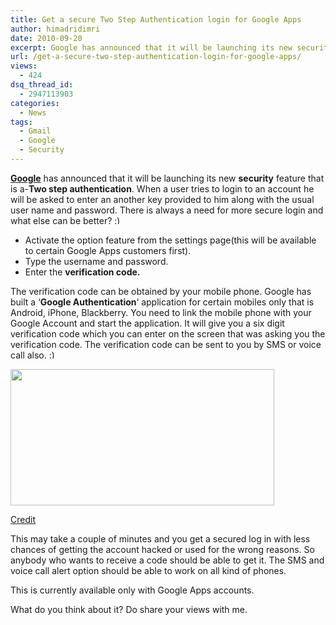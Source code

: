 ```yaml
---
title: Get a secure Two Step Authentication login for Google Apps
author: himadridimri
date: 2010-09-20
excerpt: Google has announced that it will be launching its new security feature that is a-Two step authentication.The verification code can be obtained by your mobile phone.
url: /get-a-secure-two-step-authentication-login-for-google-apps/
views:
  - 424
dsq_thread_id:
  - 2947113903
categories:
  - News
tags:
  - Gmail
  - Google
  - Security
---
```

<a href="http://techcrunch.com/2010/09/20/google-secure-password/" onclick="_gaq.push(['_trackEvent', 'outbound-article', 'http://techcrunch.com/2010/09/20/google-secure-password/', '']);" ></a><a href="http://googleblog.blogspot.com/2010/09/three-million-businesses-have-gone.html?utm_source=feedburner&utm_medium=feed&utm_campaign=Feed%3A+blogspot%2FMKuf+%28Official+Google+Blog%29&utm_content=Google+Reader" onclick="_gaq.push(['_trackEvent', 'outbound-article', 'http://googleblog.blogspot.com/2010/09/three-million-businesses-have-gone.html?utm_source=feedburner&utm_medium=feed&utm_campaign=Feed%3A+blogspot%2FMKuf+%28Official+Google+Blog%29&utm_content=Google+Reader', 'Google']);" ><strong>Google</strong></a> has announced that it will be launching its new **security** feature that is a-**Two step authentication**. When a user tries to login to an account he will be asked to enter an another key provided to him along with the usual user name and password. There is always a need for more secure login and what else can be better? <img src="http://devilsworkshop.org/wp-includes/images/smilies/simple-smile.png" alt=":)" class="wp-smiley" style="height: 1em; max-height: 1em;" />

  * Activate the option feature from the settings page(this will be available to certain Google Apps customers first).
  * Type the username and password.
  * Enter the **verification code.**

The verification code can be obtained by your mobile phone. Google has built a &#8216;**Google Authentication**&#8216; application for certain mobiles only that is Android, iPhone, Blackberry. You need to link the mobile phone with your Google Account and start the application. It will give you a six digit verification code which you can enter on the screen that was asking you the verification code. The verification code can be sent to you by SMS or voice call also. <img src="http://devilsworkshop.org/wp-includes/images/smilies/simple-smile.png" alt=":)" class="wp-smiley" style="height: 1em; max-height: 1em;" />

<a rel="attachment wp-att-30183" href="http://devilsworkshop.org/get-a-secure-two-step-authentication-login-for-google-apps/verification/"><img class="alignnone size-full wp-image-30183" title="verification" src="http://cdn.devilsworkshop.org/files/2010/09/verification.png" alt="" width="422" height="218" /></a>

<a href="http://googleblog.blogspot.com/2010/09/three-million-businesses-have-gone.html" onclick="_gaq.push(['_trackEvent', 'outbound-article', 'http://googleblog.blogspot.com/2010/09/three-million-businesses-have-gone.html', 'Credit']);" >Credit</a>

This may take a couple of minutes and you get a secured log in with less chances of getting the account hacked or used for the wrong reasons. So anybody who wants to receive a code should be able to get it. The SMS and voice call alert option should be able to work on all kind of phones.

This is currently available only with Google Apps accounts.

What do you think about it? Do share your views with me.
